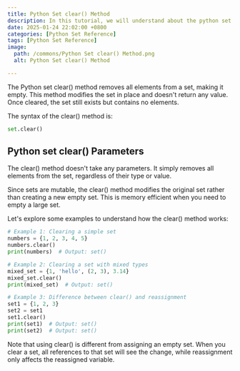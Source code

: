 ```yaml
---
title: Python Set clear() Method 
description: In this tutorial, we will understand about the python set clear() method and its uses.
date: 2025-01-24 22:02:00 +0800
categories: [Python Set Reference]
tags: [Python Set Reference]
image:
  path: /commons/Python Set clear() Method.png
  alt: Python Set clear() Method 

---
```


The Python set clear() method removes all elements from a set, making it empty. This method modifies the set in place and doesn't return any value. Once cleared, the set still exists but contains no elements.

<script type="text/javascript">
	atOptions = {
		'key' : '98858c4e91885e00ea9926beee01c03e',
		'format' : 'iframe',
		'height' : 90,
		'width' : 728,
		'params' : {}
	};
</script>
<script type="text/javascript" src="//www.highperformanceformat.com/98858c4e91885e00ea9926beee01c03e/invoke.js"></script>
The syntax of the clear() method is:

```python
set.clear()
```

<script type="text/javascript">
	atOptions = {
		'key' : '98858c4e91885e00ea9926beee01c03e',
		'format' : 'iframe',
		'height' : 90,
		'width' : 728,
		'params' : {}
	};
</script>
<script type="text/javascript" src="//www.highperformanceformat.com/98858c4e91885e00ea9926beee01c03e/invoke.js"></script>
## Python set clear() Parameters

The clear() method doesn't take any parameters. It simply removes all elements from the set, regardless of their type or value.

<script type="text/javascript">
	atOptions = {
		'key' : '98858c4e91885e00ea9926beee01c03e',
		'format' : 'iframe',
		'height' : 90,
		'width' : 728,
		'params' : {}
	};
</script>
<script type="text/javascript" src="//www.highperformanceformat.com/98858c4e91885e00ea9926beee01c03e/invoke.js"></script>
Since sets are mutable, the clear() method modifies the original set rather than creating a new empty set. This is memory efficient when you need to empty a large set.

Let's explore some examples to understand how the clear() method works:

```python
# Example 1: Clearing a simple set
numbers = {1, 2, 3, 4, 5}
numbers.clear()
print(numbers)  # Output: set()

# Example 2: Clearing a set with mixed types
mixed_set = {1, 'hello', (2, 3), 3.14}
mixed_set.clear()
print(mixed_set)  # Output: set()

# Example 3: Difference between clear() and reassignment
set1 = {1, 2, 3}
set2 = set1
set1.clear()
print(set1)  # Output: set()
print(set2)  # Output: set()
```

Note that using clear() is different from assigning an empty set. When you clear a set, all references to that set will see the change, while reassignment only affects the reassigned variable.